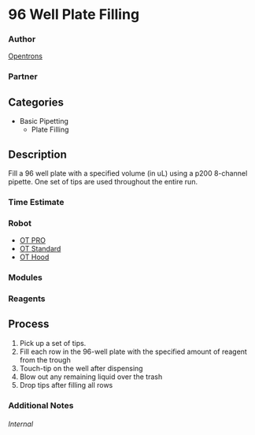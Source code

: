 # 96 Well Plate Filling

### Author
[Opentrons](https://opentrons.com/)

### Partner

## Categories
* Basic Pipetting
	* Plate Filling


## Description
Fill a 96 well plate with a specified volume (in uL) using a p200 8-channel pipette.  One set of tips are used throughout the entire run.

### Time Estimate

### Robot
* [OT PRO](https://opentrons.com/ot-one-pro)
* [OT Standard](https://opentrons.com/ot-one-standard)
* [OT Hood](https://opentrons.com/ot-one-hood)

### Modules

### Reagents

## Process
1. Pick up a set of tips.
2. Fill each row in the 96-well plate with the specified amount of reagent from the trough
3. Touch-tip on the well after dispensing
4. Blow out any remaining liquid over the trash
5. Drop tips after filling all rows


### Additional Notes



###### Internal
